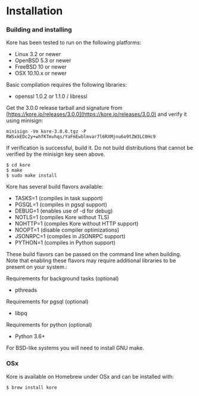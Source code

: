 # Installation

### Building and installing

Kore has been tested to run on the following platforms:

* Linux 3.2 or newer
* OpenBSD 5.3 or newer
* FreeBSD 10 or newer
* OSX 10.10.x or newer

Basic compilation requires the following libraries:

* openssl 1.0.2 or 1.1.0 / libressl

Get the 3.0.0 release tarball and signature from [https://kore.io/releases/3.0.0](https://kore.io/releases/3.0.0) and verify it using minisign:

```
minisign -Vm kore-3.0.0.tgz -P RWSxkEDc2y+whfKTmvhqs/YaFmEwblmvar7l6RXMjnu6o9tZW3LC0Hc9
```

If verification is successful, build it. Do not build distributions that
cannot be verified by the minisign key seen above.

```
$ cd kore
$ make
$ sudo make install
```

Kore has several build flavors available:

* TASKS=1 \(compiles in task support\)
* PGSQL=1 \(compiles in pgsql support\)
* DEBUG=1 \(enables use of -d for debug\)
* NOTLS=1 \(compiles Kore without TLS\)
* NOHTTP=1 \(compiles Kore without HTTP support\)
* NOOPT=1 \(disable compiler optimizations\)
* JSONRPC=1 \(compiles in JSONRPC support\)
* PYTHON=1 \(compiles in Python support\)

These build flavors can be passed on the command line when building. Note that enabling these flavors may require additional libraries to be present on your system.:

Requirements for background tasks \(optional\)

* pthreads

Requirements for pgsql \(optional\)

* libpq

Requirements for python \(optional\)

* Python 3.6+

For BSD-like systems you will need to install GNU make.

### OSx

Kore is available on Homebrew under OSx and can be installed with:

```
$ brew install kore
```




